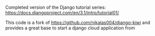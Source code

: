 Completed version of the Django tutorial series: https://docs.djangoproject.com/en/3.1/intro/tutorial01/

This code is a fork of https://github.com/nikalas004/django-kiwi and provides a great base to start a django cloud application from
